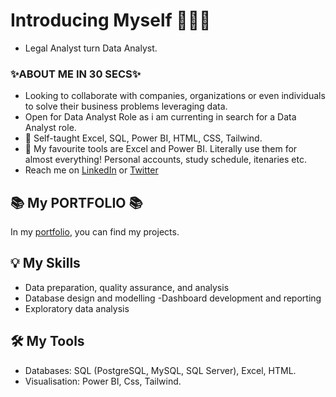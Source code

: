 # Introducing Myself 🙋🏻‍♀️
-  Legal Analyst turn Data Analyst.

### ✨ABOUT ME IN 30 SECS✨
- Looking to collaborate with companies, organizations or even individuals to solve their business problems leveraging data.
- Open for Data Analyst Role as i am currenting in search for a Data Analyst role.
- 🔰  Self-taught Excel, SQL, Power BI, HTML, CSS, Tailwind.
- 💜 My favourite tools are Excel and Power BI. Literally use them for almost everything! Personal accounts, study schedule, itenaries etc.
- Reach me on [LinkedIn](https://www.linkedin.com/in/vera-ezinne-a66464209/) or [Twitter](https://twitter.com/home)

## 📚 My PORTFOLIO 📚
In my [portfolio](https://github.com/becomingtechsis/Portfolio-Guide), you can find my projects.


## 💡 My Skills
- Data preparation, quality assurance, and analysis
- Database design and modelling
-Dashboard development and reporting
- Exploratory data analysis

## 🛠️ My Tools
- Databases: SQL (PostgreSQL, MySQL, SQL Server), Excel, HTML.
- Visualisation: Power BI, Css, Tailwind.
